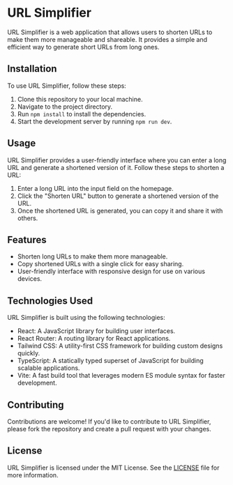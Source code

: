 # URL Simplifier

URL Simplifier is a web application that allows users to shorten URLs to make them more manageable and shareable. It provides a simple and efficient way to generate short URLs from long ones.

## Installation

To use URL Simplifier, follow these steps:

1. Clone this repository to your local machine.
2. Navigate to the project directory.
3. Run `npm install` to install the dependencies.
4. Start the development server by running `npm run dev`.

## Usage

URL Simplifier provides a user-friendly interface where you can enter a long URL and generate a shortened version of it. Follow these steps to shorten a URL:

1. Enter a long URL into the input field on the homepage.
2. Click the "Shorten URL" button to generate a shortened version of the URL.
3. Once the shortened URL is generated, you can copy it and share it with others.

## Features

- Shorten long URLs to make them more manageable.
- Copy shortened URLs with a single click for easy sharing.
- User-friendly interface with responsive design for use on various devices.

## Technologies Used

URL Simplifier is built using the following technologies:

- React: A JavaScript library for building user interfaces.
- React Router: A routing library for React applications.
- Tailwind CSS: A utility-first CSS framework for building custom designs quickly.
- TypeScript: A statically typed superset of JavaScript for building scalable applications.
- Vite: A fast build tool that leverages modern ES module syntax for faster development.

## Contributing

Contributions are welcome! If you'd like to contribute to URL Simplifier, please fork the repository and create a pull request with your changes.

## License

URL Simplifier is licensed under the MIT License. See the [LICENSE](LICENSE) file for more information.